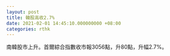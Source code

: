 ```yaml
---
layout: post
title: 韓股高收2.7%
date: 2021-02-01 14:45:10.000000000 +08:00
categories: rthk
---
```


南韓股市上升。首爾綜合指數收市報3056點，升80點，升幅2.7%。
